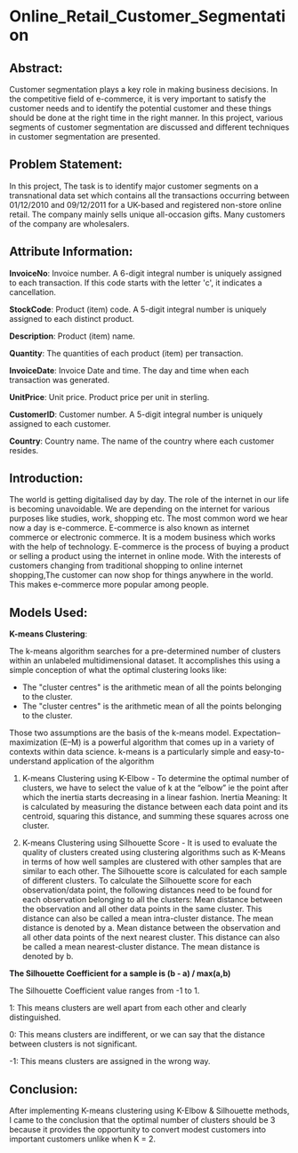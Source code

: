 # Online_Retail_Customer_Segmentation

## Abstract:
Customer segmentation plays a key role in making business decisions. In the competitive field of e-commerce, it is very important to satisfy the customer needs and to identify the potential customer and these things should be done at the right time in the right manner. In this project, various segments
of customer segmentation are discussed and different techniques in customer segmentation are presented.

## Problem Statement:

In this project, The task is to identify major customer segments on a transnational data set which
contains all the transactions occurring between 01/12/2010 and 09/12/2011 for a UK-based and registered non-store online retail. The company mainly sells unique all-occasion gifts. Many customers of the company are wholesalers.

## Attribute Information:

**InvoiceNo**: Invoice number. A 6-digit integral number is uniquely assigned to each transaction. If this code starts with the letter 'c', it indicates a cancellation.

**StockCode**: Product (item) code. A 5-digit integral number is uniquely assigned to each distinct product.

**Description**: Product (item) name.

**Quantity**: The quantities of each product (item) per transaction.

**InvoiceDate**: Invoice Date and time. The day and time when each transaction was generated.

**UnitPrice**: Unit price. Product price per unit in sterling.

**CustomerID**: Customer number. A 5-digit integral number is uniquely assigned to each customer.

**Country**: Country name. The name of the country where each customer resides.

## Introduction:

The world is getting digitalised day by day. The role of the internet in our life is becoming unavoidable. We are depending on the internet for various purposes like studies, work, shopping etc. The most common word we hear now a day is e-commerce. E-commerce is also known as internet commerce or electronic commerce. It is a modem business which works with the help of technology. E-commerce is the process of buying a product or selling a product using the internet in online mode. With the interests of customers changing from traditional shopping to online internet shopping,The customer can now shop for things anywhere in the world. This makes e-commerce more popular among people.

## Models Used:

**K-means Clustering**:

The k-means algorithm searches for a pre-determined number of clusters within an unlabeled multidimensional dataset. It accomplishes this using a simple conception of what the optimal clustering looks like:
* The "cluster centres" is the arithmetic mean of all the points belonging to the cluster.
* The "cluster centres" is the arithmetic mean of all the points belonging to the cluster.

Those two assumptions are the basis of the k-means model.
Expectation–maximization (E–M) is a powerful algorithm that comes up in a variety of contexts within data science. k-means is a particularly simple and easy-to-understand application of the algorithm

1. K-means Clustering using K-Elbow - To determine the optimal number of clusters, we have to select the value of k at the “elbow” ie the point after which the inertia starts decreasing in a linear fashion. Inertia Meaning: It is calculated by measuring the distance between each data point and its centroid, squaring this distance, and summing these squares across one cluster. 

2. K-means Clustering using Silhouette Score - It is used to evaluate the quality of clusters created using clustering algorithms such as K-Means in terms of how well samples are clustered with other samples that are similar to each other. The Silhouette score is calculated for each sample of different clusters. To calculate the Silhouette score for each observation/data point, the following distances need to be found for each observation belonging to all the clusters:
Mean distance between the observation and all other data points in the same cluster. This distance can also be called a mean intra-cluster distance. The mean distance is denoted by a.
Mean distance between the observation and all other data points of the next nearest cluster. This distance can also be called a mean nearest-cluster distance. The mean distance is denoted by b.

**The Silhouette Coefficient for a sample is (b - a) / max(a,b)**

The Silhouette Coefficient value ranges from -1 to 1.

1: This means clusters are well apart from each other and clearly distinguished.

0: This means clusters are indifferent, or we can say that the distance between clusters is not significant.

-1: This means clusters are assigned in the wrong way. 

## Conclusion:

After implementing K-means clustering using K-Elbow & Silhouette methods, I came to the conclusion that the optimal number of clusters should be 3 because it provides the opportunity to convert modest customers into important customers unlike when K = 2.



